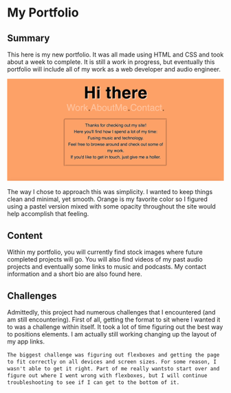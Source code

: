 <h1>
    My Portfolio
</h1>

<h2>
    Summary
</h2>

<p>
    This here is my new portfolio. It was all made using HTML and CSS and took about a week to complete. It is still a work in progress, but eventually this portfolio will include all of my work as a web developer and audio engineer.
</p>

<img src="Screen Shot 2020-10-24 at 12.45.48 AM.png">

<p>
    The way I chose to approach this was simplicity. I wanted to keep things clean and minimal, yet smooth. Orange is my favorite color so I figured using a pastel version mixed with some opacity throughout the site would help accomplish that feeling.
</p>

<h2>
    Content
</h2>

<p>
    Within my portfolio, you will currently find stock images where future completed projects will go. You will also find videos of my past audio projects and eventually some links to music and podcasts. My contact information and a short bio are also found here.
</p>

<h2>
    Challenges
</h2>

<p>
    Admittedly, this project had numerous challenges that I encountered (and am still encountering). First of all, getting the format to sit where I wanted it to was a challenge within itself. It took a lot of time figuring out the best way to positions elements. I am actually still working changing up the layout of my app links.



    The biggest challenge was figuring out flexboxes and getting the page to fit correctly on all devices and screen sizes. For some reason, I wasn't able to get it right. Part of me really wantsto start over and figure out where I went wrong with flexboxes, but I will continue troubleshooting to see if I can get to the bottom of it.
</p>